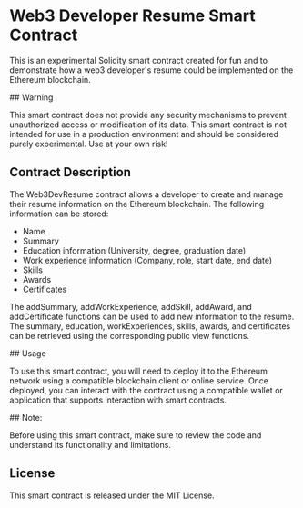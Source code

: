 # Web3 Developer Resume Smart Contract

This is an experimental Solidity smart contract created for fun and to demonstrate how a web3 developer's resume could be implemented on the Ethereum blockchain.

## Warning

This smart contract does not provide any security mechanisms to prevent unauthorized access or modification of its data.
This smart contract is not intended for use in a production environment and should be considered purely experimental. Use at your own risk!

## Contract Description

The Web3DevResume contract allows a developer to create and manage their resume information on the Ethereum blockchain. The following information can be stored:

- Name
- Summary
- Education information (University, degree, graduation date)
- Work experience information (Company, role, start date, end date)
- Skills
- Awards
- Certificates

The addSummary, addWorkExperience, addSkill, addAward, and addCertificate functions can be used to add new information to the resume.
The summary, education, workExperiences, skills, awards, and certificates can be retrieved using the corresponding public view functions.

## Usage

To use this smart contract, you will need to deploy it to the Ethereum network using a compatible blockchain client or online service. Once deployed, you can interact with the contract using a compatible wallet or application that supports interaction with smart contracts.

## Note:

Before using this smart contract, make sure to review the code and understand its functionality and limitations.

## License

This smart contract is released under the MIT License.
